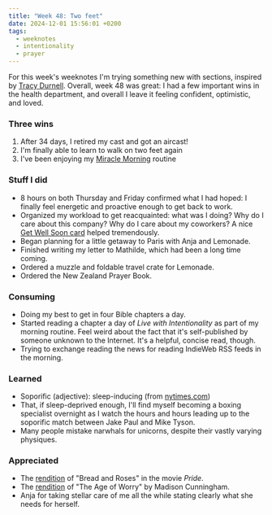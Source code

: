 ```yaml
---
title: "Week 48: Two feet"
date: 2024-12-01 15:56:01 +0200
tags:
  - weeknotes
  - intentionality
  - prayer
---
```


For this week's weeknotes I'm trying something new with sections, inspired by [Tracy Durnell](https://tracydurnell.com/2024/11/29/weeknotes-nov-23-29-2024/). Overall, week 48 was great: I had a few important wins in the health department, and overall I leave it feeling confident, optimistic, and loved.

### Three wins

1. After 34 days, I retired my cast and got an aircast!
2. I'm finally able to learn to walk on two feet again
3. I've been enjoying my [Miracle Morning](/miracle-morning/) routine

### Stuff I did

- 8 hours on both Thursday and Friday confirmed what I had hoped: I finally feel energetic and proactive enough to get back to work.
- Organized my workload to get reacquainted: what was I doing? Why do I care about this company? Why do I care about my coworkers? A nice [Get Well Soon card](/2024/12/01/indieweb-carnival-impact/) helped tremendously.
- Began planning for a little getaway to Paris with Anja and Lemonade.
- Finished writing my letter to Mathilde, which had been a long time coming.
- Ordered a muzzle and foldable travel crate for Lemonade.
- Ordered the New Zealand Prayer Book.

### Consuming

- Doing my best to get in four Bible chapters a day.
- Started reading a chapter a day of _Live with Intentionality_ as part of my morning routine. Feel weird about the fact that it's self-published by someone unknown to the Internet. It's a helpful, concise read, though.
- Trying to exchange reading the news for reading IndieWeb RSS feeds in the morning.

### Learned

- Soporific (adjective): sleep-inducing (from [nytimes.com](https://www.nytimes.com/2024/11/18/opinion/jake-paul-mike-tyson-fight.html?searchResultPosition=1))
- That, if sleep-deprived enough, I'll find myself becoming a boxing specialist overnight as I watch the hours and hours leading up to the soporific match between Jake Paul and Mike Tyson.
- Many people mistake narwhals for unicorns, despite their vastly varying physiques.

### Appreciated

- The [rendition](https://www.youtube.com/watch?v=D6hIMsd6BlQ) of "Bread and Roses" in the movie _Pride_.
- The [rendition](https://www.youtube.com/watch?v=Sd_tTIs5yME) of "The Age of Worry" by Madison Cunningham.
- Anja for taking stellar care of me all the while stating clearly what she needs for herself.
